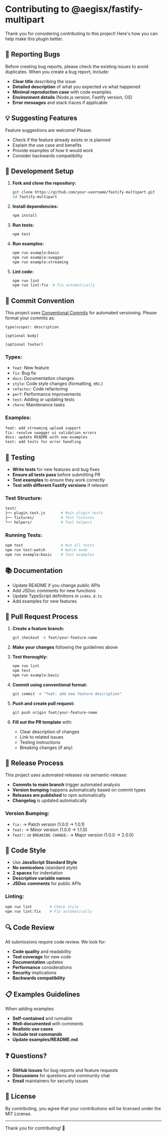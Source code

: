 # Contributing to @aegisx/fastify-multipart

Thank you for considering contributing to this project! Here's how you can help make this plugin better.

## 🐛 Reporting Bugs

Before creating bug reports, please check the existing issues to avoid duplicates. When you create a bug report, include:

- **Clear title** describing the issue
- **Detailed description** of what you expected vs what happened
- **Minimal reproduction case** with code examples
- **Environment details** (Node.js version, Fastify version, OS)
- **Error messages** and stack traces if applicable

## 💡 Suggesting Features

Feature suggestions are welcome! Please:

- Check if the feature already exists or is planned
- Explain the use case and benefits
- Provide examples of how it would work
- Consider backwards compatibility

## 🔧 Development Setup

1. **Fork and clone the repository:**
   ```bash
   git clone https://github.com/your-username/fastify-multipart.git
   cd fastify-multipart
   ```

2. **Install dependencies:**
   ```bash
   npm install
   ```

3. **Run tests:**
   ```bash
   npm test
   ```

4. **Run examples:**
   ```bash
   npm run example:basic
   npm run example:swagger
   npm run example:streaming
   ```

5. **Lint code:**
   ```bash
   npm run lint
   npm run lint:fix  # Fix automatically
   ```

## 📝 Commit Convention

This project uses [Conventional Commits](https://conventionalcommits.org/) for automated versioning. Please format your commits as:

```
type(scope): description

[optional body]

[optional footer]
```

### Types:
- `feat`: New feature
- `fix`: Bug fix
- `docs`: Documentation changes
- `style`: Code style changes (formatting, etc.)
- `refactor`: Code refactoring
- `perf`: Performance improvements
- `test`: Adding or updating tests
- `chore`: Maintenance tasks

### Examples:
```bash
feat: add streaming upload support
fix: resolve swagger ui validation errors
docs: update README with new examples
test: add tests for error handling
```

## 🧪 Testing

- **Write tests** for new features and bug fixes
- **Ensure all tests pass** before submitting PR
- **Test examples** to ensure they work correctly
- **Test with different Fastify versions** if relevant

### Test Structure:
```bash
test/
├── plugin.test.js       # Main plugin tests
├── fixtures/            # Test fixtures
└── helpers/             # Test helpers
```

### Running Tests:
```bash
npm test                 # Run all tests
npm run test:watch       # Watch mode
npm run example:basic    # Test examples
```

## 📚 Documentation

- Update README if you change public APIs
- Add JSDoc comments for new functions
- Update TypeScript definitions in `index.d.ts`
- Add examples for new features

## 🔀 Pull Request Process

1. **Create a feature branch:**
   ```bash
   git checkout -b feat/your-feature-name
   ```

2. **Make your changes** following the guidelines above

3. **Test thoroughly:**
   ```bash
   npm run lint
   npm test
   npm run example:basic
   ```

4. **Commit using conventional format:**
   ```bash
   git commit -m "feat: add new feature description"
   ```

5. **Push and create pull request:**
   ```bash
   git push origin feat/your-feature-name
   ```

6. **Fill out the PR template** with:
   - Clear description of changes
   - Link to related issues
   - Testing instructions
   - Breaking changes (if any)

## 🚀 Release Process

This project uses automated releases via semantic-release:

- **Commits to main branch** trigger automated analysis
- **Version bumping** happens automatically based on commit types
- **Releases are published** to npm automatically
- **Changelog** is updated automatically

### Version Bumping:
- `fix:` → Patch version (1.0.0 → 1.0.1)
- `feat:` → Minor version (1.0.0 → 1.1.0)
- `feat!:` or `BREAKING CHANGE:` → Major version (1.0.0 → 2.0.0)

## 🎯 Code Style

- Use **JavaScript Standard Style**
- **No semicolons** (standard style)
- **2 spaces** for indentation
- **Descriptive variable names**
- **JSDoc comments** for public APIs

### Linting:
```bash
npm run lint        # Check style
npm run lint:fix    # Fix automatically
```

## 🔍 Code Review

All submissions require code review. We look for:

- **Code quality** and readability
- **Test coverage** for new code
- **Documentation** updates
- **Performance** considerations
- **Security** implications
- **Backwards compatibility**

## 📋 Examples Guidelines

When adding examples:

- **Self-contained** and runnable
- **Well-documented** with comments
- **Realistic use cases**
- **Include test commands**
- **Update examples/README.md**

## ❓ Questions?

- **GitHub Issues** for bug reports and feature requests
- **Discussions** for questions and community chat
- **Email** maintainers for security issues

## 📄 License

By contributing, you agree that your contributions will be licensed under the MIT License.

---

Thank you for contributing! 🙏